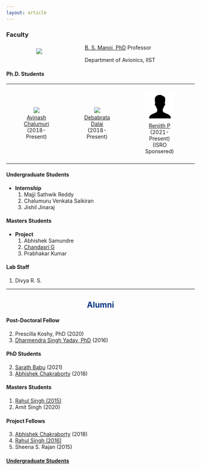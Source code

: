 ```yaml
---
layout: article
---
```


### Faculty
 

<a href="https://www.iist.ac.in/avionics/bsmanoj" target="_blank">
<img style="margin-left:80px" class="img-circle" src="images/bsmanoj.png" width="100px" 
align="left" hspace="30px" vspace="10px">  
B. S. Manoj, PhD</a>  
Professor<br> 
Department of Avionics, IIST 


<img height="30px">

#### Ph.D. Students

<table>
<tr>
<td><figure align="center"><a href="https://www.linkedin.com/in/avinash-chalumuri-57ab2616b/"><img width="100px"  class="img-circle"  src="images/avinash.png"><figcaption>Avinash Chalumuri</figcaption></a>(2018-Present)</figure></td>
<td><figure align="center"><a href="https://www.linkedin.com/in/debabrata-dalai-a88b6486"><img width="90px"  class="img-circle"  src="images/debabrata.png"><figcaption>Debabrata Dalai</figcaption></a>(2018-Present)</figure></td>
<td><figure align="center"><a href=""><img width="90px"  class="img-circle"  src="images/male.png"><figcaption>Renjith P</figcaption></a>(2021-Present)(ISRO Sponsered)</figure></td>
<td><figure align="center"><a href="https://www.linkedin.com/in/thiruppathirajan-sankaralingam-009a2811/"><img width="90px"  class="img-circle"  src="images/thirupatirajan.png"><figcaption>Thiruppathirajan Sankaralingam</figcaption></a>(2013-Present)(ISRO Sponsered)</figure></td>
</tr>
</table>

#### Undergraduate Students
+ **Internship**
    1. Majji Sathwik Reddy
    2. Chalumuru Venkata Saikiran
    3. Jishil Jinaraj

#### Masters Students
+ **Project**
    1. Abhishek Samundre
    2. [Chandasri G](https://www.linkedin.com/in/chandasri-g-859454208/)
    3. Prabhakar Kumar

#### Lab Staff
1. Divya R. S.

------

<div style="text-align:center"><h2><font color="#003380">Alumni</font></h2></div>

#### Post-Doctoral Fellow

2. Prescilla Koshy, PhD (2020)
1. [Dharmendra Singh Yadav, PhD](https://scholar.google.co.in/citations?user=yGWRD0YAAAAJ&hl=en) (2016)

#### PhD Students 

2. [Sarath Babu](https://4sarathbabu.github.io/) (2021)
1. [Abhishek Chakraborty](https://chakrabortyabhishek.github.io/) (2018)


#### Masters Students

1. [Rahul Singh (2015)](https://rahulsinghchandraul.github.io/)
2. Amit Singh (2020)


#### Project Fellows

3. [Abhishek Chakraborty](https://chakrabortyabhishek.github.io/) (2018)
2. [Rahul Singh (2016)](https://rahulsinghchandraul.github.io/)
1. Sheena S. Rajan (2015)

#### [Undergraduate Students](undergraduate.html) 
